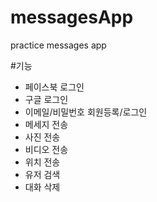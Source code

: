 # messagesApp
practice messages app

#기능
- 페이스북 로그인
- 구글 로그인
- 이메일/비밀번호 회원등록/로그인
- 메세지 전송
- 사진 전송
- 비디오 전송
- 위치 전송
- 유저 검색
- 대화 삭제


